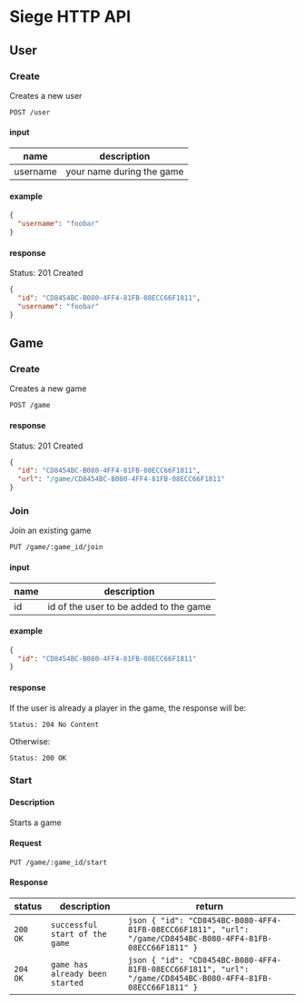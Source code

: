 # Siege HTTP API

## User

### Create

Creates a new user

```
POST /user
```

#### input

name | description
---|---
username | your name during the game

#### example

```json
{
  "username": "foobar"
}
```

#### response

Status: 201 Created

```json
{
  "id": "CD8454BC-B080-4FF4-81FB-08ECC66F1811",
  "username": "foobar"
}
```

## Game

### Create

Creates a new game

```
POST /game
```

#### response

Status: 201 Created

```json
{
  "id": "CD8454BC-B080-4FF4-81FB-08ECC66F1811",
  "url": "/game/CD8454BC-B080-4FF4-81FB-08ECC66F1811"
}
```

### Join

Join an existing game

```
PUT /game/:game_id/join
```

#### input

name | description
---|---
id | id of the user to be added to the game

#### example

```json
{
  "id": "CD8454BC-B080-4FF4-81FB-08ECC66F1811"
}
```

#### response

If the user is already a player in the game, the response will be:

`Status: 204 No Content`

Otherwise:

`Status: 200 OK`

### Start

#### Description

Starts a game

#### Request

```
PUT /game/:game_id/start
```

#### Response

status | description | return
---|---|---
`200 OK` | `successful start of the game` | ```json { "id": "CD8454BC-B080-4FF4-81FB-08ECC66F1811", "url": "/game/CD8454BC-B080-4FF4-81FB-08ECC66F1811" } ```
`204 OK` | `game has already been started` | ```json { "id": "CD8454BC-B080-4FF4-81FB-08ECC66F1811", "url": "/game/CD8454BC-B080-4FF4-81FB-08ECC66F1811" } ```

